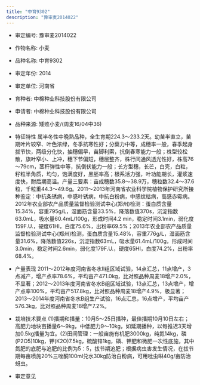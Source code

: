 ```yaml
---
title: "中育9302"
description: "豫审麦2014022"
---
```

* 审定编号:  豫审麦2014022

*  作物名称:  小麦

*  品种名称:  中育9302

*  审定年份:  2014

*  审定单位:  河南省

* 育种者:  中棉种业科技股份有限公司

*  申请者:  中棉种业科技股份有限公司

*  品种来源:  矮败小麦/(周麦16/04中36)


*  特征特性
属半冬性中晚熟品种，全生育期224.3～233.2天。幼苗半直立，苗期叶片较窄、叶色浓绿，冬季抗寒性好；分蘖力中等，成穗率一般，春季起身拔节快，两级分化快，抽穗偏早，苗脚利索，抗倒春寒能力一般；株型较松散，旗叶窄小、上冲，穗下节偏短，穗层整齐，株行间通风透光性好，株高76～79cm，茎秆弹性中等，抗倒伏能力一般；长方型穗，长芒，白壳，白粒，籽粒半角质，均匀，饱满度好，黑胚率高；根系活力强，叶功能期长，灌浆速度快，耐后期高温。产量三要素：亩成穗数35.8～38.9万，穗粒数32.4～37.6粒，千粒重44.3～49.6g。2011～2013年河南省农业科学院植物保护研究所接种鉴定：中抗条锈病，中感叶锈病，中抗白粉病，中感纹枯病，高感赤霉病。2012年农业部农产品质量监督检验测试中心(郑州)检测：蛋白质含量15.34%，容重795g/L，湿面筋含量33.5%，降落数值370s，沉淀指数63.0mL，吸水量60.4mL/100g，形成时间4.2 min，稳定时间3.1min，弱化度159F.U.，硬度61HI，白度75.6%，出粉率69.5%；2013年农业部农产品质量监督检验测试中心(郑州)检测，蛋白质含量15.48%，容重776g/L，湿面筋含量31.6%，降落数值226s，沉淀指数63mL，吸水量61.4mL/100g，形成时间3.0min，稳定时间2.6min，弱化度179F.U.，硬度65HI，白度74.2%，出粉率68.4%。


*  产量表现
2011～2012年度河南省冬水Ⅱ组区域试验，14点汇总，11点增产，3点减产，增产点率78.6%，平均亩产471.0kg，比对照品种周麦18增产2.0%，不显著；2012～2013年度河南省冬水B组区域试验，13点汇总，13点增产，增产点率100%，平均亩产517.8kg，比对照品种周麦18增产4.9%，极显著；2013～2014年度河南省冬水B组生产试验，16点汇总，16点增产，平均亩产576.3kg，比对照品种周麦18增产7.2%。   


*  栽培技术要点
(1)播期和播量：10月5～25日播种，最佳播期10月10日左右；高肥力地块亩播量6～9kg，中低肥力9～10kg，如延期播种，以每推迟3天增加0.5kg播量为宜。(2)田间管理：一般亩施有机肥3000kg，纯氮14kg，磷(P2O5)10kg，钾(K2O)7.5kg，硫酸锌1kg，磷、钾肥和微肥一次性底施，其中氮肥的底肥与追肥的比例为5：5，拔节期追肥；根据病虫害发生情况，在拔节期每亩喷施20%三唑酮100ml兑水30kg防治白粉病，可用吡虫啉40g/亩防治蚜虫。


*  审定意见

